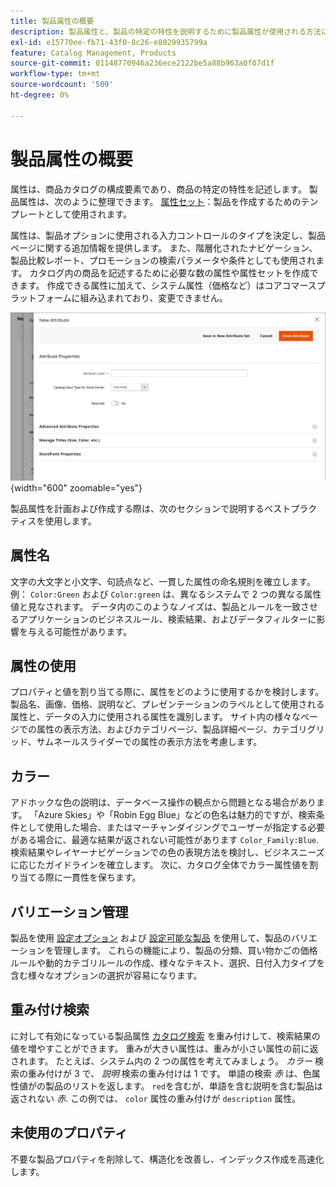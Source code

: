 ```yaml
---
title: 製品属性の概要
description: 製品属性と、製品の特定の特性を説明するために製品属性が使用される方法について説明します。
exl-id: e15770ee-fb71-43f0-8c26-e8029935799a
feature: Catalog Management, Products
source-git-commit: 01148770946a236ece2122be5a88b963a0f07d1f
workflow-type: tm+mt
source-wordcount: '509'
ht-degree: 0%

---
```


# 製品属性の概要

属性は、商品カタログの構成要素であり、商品の特定の特性を記述します。 製品属性は、次のように整理できます。 [属性セット](attribute-sets.md)：製品を作成するためのテンプレートとして使用されます。

属性は、製品オプションに使用される入力コントロールのタイプを決定し、製品ページに関する追加情報を提供します。 また、階層化されたナビゲーション、製品比較レポート、プロモーションの検索パラメータや条件としても使用されます。 カタログ内の商品を記述するために必要な数の属性や属性セットを作成できます。 作成できる属性に加えて、システム属性（価格など）はコアコマースプラットフォームに組み込まれており、変更できません。

![製品の編集中に新しい属性を作成する](./assets/product-attribute-add-new.png){width="600" zoomable="yes"}

製品属性を計画および作成する際は、次のセクションで説明するベストプラクティスを使用します。

## 属性名

文字の大文字と小文字、句読点など、一貫した属性の命名規則を確立します。 例： `Color:Green` および `Color:green` は、異なるシステムで 2 つの異なる属性値と見なされます。 データ内のこのようなノイズは、製品とルールを一致させるアプリケーションのビジネスルール、検索結果、およびデータフィルターに影響を与える可能性があります。

## 属性の使用

プロパティと値を割り当てる際に、属性をどのように使用するかを検討します。 製品名、画像、価格、説明など、プレゼンテーションのラベルとして使用される属性と、データの入力に使用される属性を識別します。 サイト内の様々なページでの属性の表示方法、およびカテゴリページ、製品詳細ページ、カテゴリグリッド、サムネールスライダーでの属性の表示方法を考慮します。

## カラー

アドホックな色の説明は、データベース操作の観点から問題となる場合があります。 「Azure Skies」や「Robin Egg Blue」などの色名は魅力的ですが、検索条件として使用した場合、またはマーチャンダイジングでユーザーが指定する必要がある場合に、最適な結果が返されない可能性があります `Color_Family:Blue`. 検索結果やレイヤーナビゲーションでの色の表現方法を検討し、ビジネスニーズに応じたガイドラインを確立します。 次に、カタログ全体でカラー属性値を割り当てる際に一貫性を保ちます。

## バリエーション管理

製品を使用 [設定オプション](product-configurations.md) および [設定可能な製品](product-create-configurable.md) を使用して、製品のバリエーションを管理します。 これらの機能により、製品の分類、買い物かごの価格ルールや動的カテゴリルールの作成、様々なテキスト、選択、日付入力タイプを含む様々なオプションの選択が容易になります。

## 重み付け検索

に対して有効になっている製品属性 [カタログ検索](search.md) を重み付けして、検索結果の値を増やすことができます。 重みが大きい属性は、重みが小さい属性の前に返されます。 たとえば、システム内の 2 つの属性を考えてみましょう。 _カラー_ 検索の重み付けが 3 で、 _説明_ 検索の重み付けは 1 です。 単語の検索 _赤_ は、色属性値がの製品のリストを返します。 `red`を含むが、単語を含む説明を含む製品は返されない _赤_. この例では、 `color` 属性の重み付けが `description` 属性。

## 未使用のプロパティ

不要な製品プロパティを削除して、構造化を改善し、インデックス作成を高速化します。
